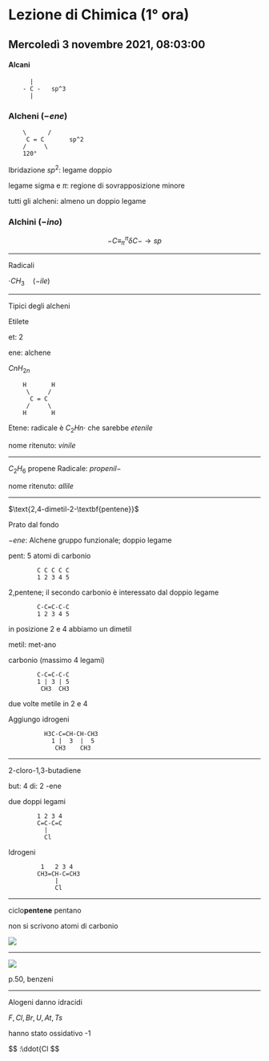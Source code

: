 #  Lezione di Chimica (1° ora)
## Mercoledì 3 novembre 2021, 08:03:00
#### Alcani 

		  |
		- C -   sp^3
		  |
### Alcheni $(-ene)$

		\      /
		 C = C       sp^2
		/     \
		120°
Ibridazione $sp^2$: legame doppio

legame sigma e $\pi$: regione di sovrapposizione minore


tutti gli alcheni: almeno un doppio legame


### Alchini $(-ino)$


$$
-C\equiv^{\pi}_{\pi} \delta C- \to sp
$$


---

Radicali

$\cdot CH_3\quad (-ile)$

---

Tipici degli alcheni


Etilete


et: 2

ene: alchene

$CnH_{2n}$

		H       H
		 \     /
          C = C
		 /     \
		H       H


Etene: radicale è $C_2Hn\cdot$ che sarebbe $etenile$

nome ritenuto: $vinile$


---

$C_2H_6$
propene
Radicale: $propenil-$

nome ritenuto: $allile$

---

$\text{2,4-dimetil-2-\textbf{pentene}}$

Prato dal fondo

$-ene$:  Alchene
gruppo funzionale; doppio legame


pent: 5 atomi di carbonio

			C C C C C 
			1 2 3 4 5 
	
2,pentene;  il secondo carbonio è interessato dal doppio legame


			C-C=C-C-C 
			1 2 3 4 5 
	
	
in posizione 2 e 4 abbiamo un dimetil


metil: met-ano

carbonio (massimo 4 legami)

			C-C=C-C-C 
			1 | 3 | 5 
	         CH3  CH3

due volte metile in 2 e 4


Aggiungo idrogeni

			  H3C-C=CH-CH-CH3 
			    1 |  3  |  5 
	             CH3    CH3
---

2-cloro-1,3-butadiene

but: 4
di: 2 
-ene

due doppi legami

			1 2 3 4
			C=C-C=C
			  |
			  Cl
Idrogeni


			 1   2 3 4
			CH3=CH-C=CH3
			     |
			     Cl

--- 
ciclo**pentene**
pentano

non si scrivono atomi di carbonio







![](https://i.imgur.com/QgwTHSJ.jpg)

---

![](https://i.imgur.com/iciWTD8.jpg)


p.50, benzeni

----

Alogeni danno idracidi

$F,Cl,Br,U,At,Ts$

hanno stato ossidativo -1


$$
:\ddot{Cl
$$
<!--stackedit_data:
eyJoaXN0b3J5IjpbMTE0MTUyNTM5NSwxMjg3MzE1MzQsLTExNj
I4NzY0ODhdfQ==
-->